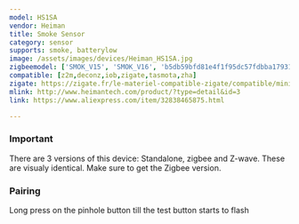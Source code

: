 ```yaml
---
model: HS1SA
vendor: Heiman
title: Smoke Sensor
category: sensor
supports: smoke, batterylow
image: /assets/images/devices/Heiman_HS1SA.jpg
zigbeemodel: ['SMOK_V15', 'SMOK_V16', 'b5db59bfd81e4f1f95dc57fdbba17931', 'SMOK_YDLV10', 'SmokeSensor-N', 'Smoke', '319fa36e7384414a9ea62cba8f6e7626', 'c3442b4ac59b4ba1a83119d938f283ab', 'SmokeSensor-EF-3.0']
compatible: [z2m,deconz,iob,zigate,tasmota,zha]
zigate: https://zigate.fr/le-materiel-compatible-zigate/compatible/minidtecteurdefume-certifice
mlink: http://www.heimantech.com/product/?type=detail&id=3
link: https://www.aliexpress.com/item/32838465875.html

---
```

### Important
There are 3 versions of this device: Standalone, zigbee and Z-wave. These are visualy identical. Make sure to get the Zigbee version.

### Pairing

Long press on the pinhole button till the test button starts to flash
